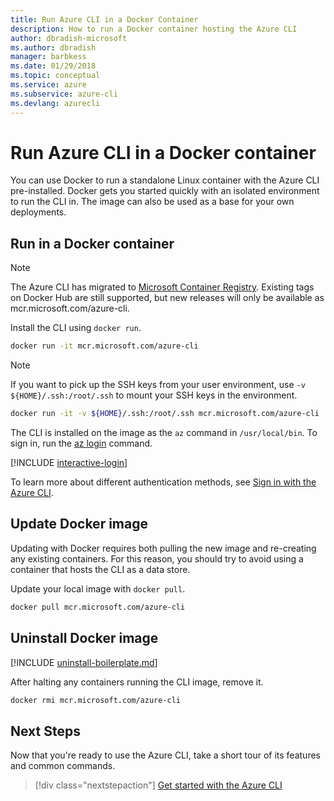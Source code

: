 ```yaml
---
title: Run Azure CLI in a Docker Container
description: How to run a Docker container hosting the Azure CLI 
author: dbradish-microsoft
ms.author: dbradish
manager: barbkess
ms.date: 01/29/2018
ms.topic: conceptual
ms.service: azure
ms.subservice: azure-cli
ms.devlang: azurecli
---
```


# Run Azure CLI in a Docker container

You can use Docker to run a standalone Linux container with the Azure CLI pre-installed. Docker gets you started quickly
with an isolated environment to run the CLI in. The image can also be used as a base for your own deployments.

## Run in a Docker container

> [!NOTE]
> The Azure CLI has migrated to [Microsoft Container Registry](https://azure.microsoft.com/services/container-registry). 
> Existing tags on Docker Hub are still supported, but new releases will only be available as mcr.microsoft.com/azure-cli.

Install the CLI using `docker run`.

   ```bash
   docker run -it mcr.microsoft.com/azure-cli
   ```

> [!NOTE]
> If you want to pick up the SSH keys from your user environment,
> use `-v ${HOME}/.ssh:/root/.ssh` to mount your SSH keys in the environment.
>
> ```bash
> docker run -it -v ${HOME}/.ssh:/root/.ssh mcr.microsoft.com/azure-cli
> ```

The CLI is installed on the image as the `az` command in `/usr/local/bin`. To sign in, run the [az login](/cli/azure/reference-index#az-login) command.

[!INCLUDE [interactive-login](includes/interactive-login.md)]

To learn more about different authentication methods, see [Sign in with the Azure CLI](authenticate-azure-cli.md).

## Update Docker image

Updating with Docker requires both pulling the new image and re-creating any existing containers. For this reason, you should
try to avoid using a container that hosts the CLI as a data store.

Update your local image with `docker pull`.

```bash
docker pull mcr.microsoft.com/azure-cli
```

## Uninstall Docker image

[!INCLUDE [uninstall-boilerplate.md](includes/uninstall-boilerplate.md)]

After halting any containers running the CLI image, remove it.

```bash
docker rmi mcr.microsoft.com/azure-cli
```

## Next Steps

Now that you're ready to use the Azure CLI, take a short tour of its features and common commands.

> [!div class="nextstepaction"]
> [Get started with the Azure CLI](get-started-with-azure-cli.md)
